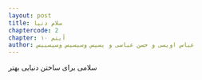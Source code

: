 ```yaml
---
layout: post
title: سلام دنیا
chaptercode: 2
chapter: آیتم ۱۰
author: عباس اویسی و حسن عباسی و یسیس وسیسیس وسیسییس
---
```

سلامی برای ساختن دنیایی بهتر